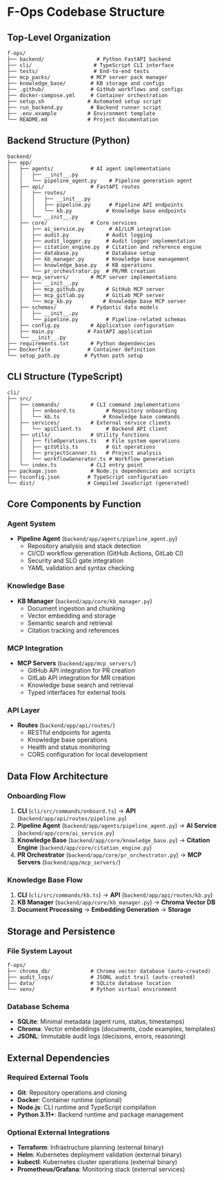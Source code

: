 # F-Ops Codebase Structure

## Top-Level Organization

```
f-ops/
├── backend/                 # Python FastAPI backend
├── cli/                    # TypeScript CLI interface
├── tests/                  # End-to-end tests
├── mcp_packs/             # MCP server pack manager
├── knowledge_base/        # KB storage and configs
├── .github/               # GitHub workflows and configs
├── docker-compose.yml     # Container orchestration
├── setup.sh              # Automated setup script
├── run_backend.py         # Backend runner script
├── .env.example          # Environment template
└── README.md             # Project documentation
```

## Backend Structure (Python)

```
backend/
├── app/
│   ├── agents/            # AI agent implementations
│   │   ├── __init__.py
│   │   └── pipeline_agent.py    # Pipeline generation agent
│   ├── api/               # FastAPI routes
│   │   ├── routes/
│   │   │   ├── __init__.py
│   │   │   ├── pipeline.py      # Pipeline API endpoints
│   │   │   └── kb.py           # Knowledge base endpoints
│   │   └── __init__.py
│   ├── core/              # Core services
│   │   ├── ai_service.py        # AI/LLM integration
│   │   ├── audit.py            # Audit logging
│   │   ├── audit_logger.py     # Audit logger implementation
│   │   ├── citation_engine.py  # Citation and reference engine
│   │   ├── database.py         # Database setup
│   │   ├── kb_manager.py       # Knowledge base management
│   │   ├── knowledge_base.py   # KB operations
│   │   └── pr_orchestrator.py  # PR/MR creation
│   ├── mcp_servers/       # MCP server implementations
│   │   ├── __init__.py
│   │   ├── mcp_github.py       # GitHub MCP server
│   │   ├── mcp_gitlab.py       # GitLab MCP server
│   │   └── mcp_kb.py          # Knowledge base MCP server
│   ├── schemas/           # Pydantic data models
│   │   ├── __init__.py
│   │   └── pipeline.py         # Pipeline-related schemas
│   ├── config.py          # Application configuration
│   ├── main.py           # FastAPI application
│   └── __init__.py
├── requirements.txt       # Python dependencies
├── Dockerfile            # Container definition
└── setup_path.py        # Python path setup
```

## CLI Structure (TypeScript)

```
cli/
├── src/
│   ├── commands/          # CLI command implementations
│   │   ├── onboard.ts          # Repository onboarding
│   │   └── kb.ts              # Knowledge base commands
│   ├── services/          # External service clients
│   │   └── apiClient.ts        # Backend API client
│   ├── utils/             # Utility functions
│   │   ├── fileOperations.ts   # File system operations
│   │   ├── gitUtils.ts         # Git operations
│   │   ├── projectScanner.ts   # Project analysis
│   │   └── workflowGenerator.ts # Workflow generation
│   └── index.ts           # CLI entry point
├── package.json           # Node.js dependencies and scripts
├── tsconfig.json         # TypeScript configuration
└── dist/                 # Compiled JavaScript (generated)
```

## Core Components by Function

### Agent System
- **Pipeline Agent** (`backend/app/agents/pipeline_agent.py`)
  - Repository analysis and stack detection
  - CI/CD workflow generation (GitHub Actions, GitLab CI)
  - Security and SLO gate integration
  - YAML validation and syntax checking

### Knowledge Base
- **KB Manager** (`backend/app/core/kb_manager.py`)
  - Document ingestion and chunking
  - Vector embedding and storage
  - Semantic search and retrieval
  - Citation tracking and references

### MCP Integration
- **MCP Servers** (`backend/app/mcp_servers/`)
  - GitHub API integration for PR creation
  - GitLab API integration for MR creation
  - Knowledge base search and retrieval
  - Typed interfaces for external tools

### API Layer
- **Routes** (`backend/app/api/routes/`)
  - RESTful endpoints for agents
  - Knowledge base operations
  - Health and status monitoring
  - CORS configuration for local development

## Data Flow Architecture

### Onboarding Flow
1. **CLI** (`cli/src/commands/onboard.ts`) → **API** (`backend/app/api/routes/pipeline.py`)
2. **Pipeline Agent** (`backend/app/agents/pipeline_agent.py`) → **AI Service** (`backend/app/core/ai_service.py`)
3. **Knowledge Base** (`backend/app/core/knowledge_base.py`) → **Citation Engine** (`backend/app/core/citation_engine.py`)
4. **PR Orchestrator** (`backend/app/core/pr_orchestrator.py`) → **MCP Servers** (`backend/app/mcp_servers/`)

### Knowledge Base Flow
1. **CLI** (`cli/src/commands/kb.ts`) → **API** (`backend/app/api/routes/kb.py`)
2. **KB Manager** (`backend/app/core/kb_manager.py`) → **Chroma Vector DB**
3. **Document Processing** → **Embedding Generation** → **Storage**

## Storage and Persistence

### File System Layout
```
f-ops/
├── chroma_db/             # Chroma vector database (auto-created)
├── audit_logs/            # JSONL audit trail (auto-created)
├── data/                  # SQLite database location
└── venv/                  # Python virtual environment
```

### Database Schema
- **SQLite**: Minimal metadata (agent runs, status, timestamps)
- **Chroma**: Vector embeddings (documents, code examples, templates)
- **JSONL**: Immutable audit logs (decisions, errors, reasoning)

## External Dependencies

### Required External Tools
- **Git**: Repository operations and cloning
- **Docker**: Container runtime (optional)
- **Node.js**: CLI runtime and TypeScript compilation
- **Python 3.11+**: Backend runtime and package management

### Optional External Integrations
- **Terraform**: Infrastructure planning (external binary)
- **Helm**: Kubernetes deployment validation (external binary)
- **kubectl**: Kubernetes cluster operations (external binary)
- **Prometheus/Grafana**: Monitoring stack (external services)